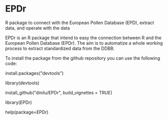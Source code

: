 # EPDr
R package to connect with the European Pollen Database (EPD), extract data, and operate with the data

EPDr is an R package that intend to easy the connection between R and the European Pollen Database (EPDr). The aim is to automatize a whole working process to extract standardized data from the DDBB.

To install the package from the github repository you can use the following code:


install.packages("devtools") 


library(devtools)


install_github("dinilu/EPDr", build_vignettes = TRUE)


library(EPDr)


help(package=EPDr)
